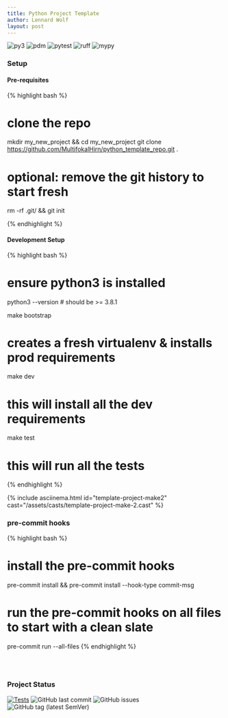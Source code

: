 ```yaml
---
title: Python Project Template 
author: Lennard Wolf
layout: post
---
```

<!-- This is [my](https://github.com/MultifokalHirn) personal template for python projects containing everything needed to start developing. -->

![py3](https://img.shields.io/badge/python->=3.8.1%20<=3.12.0-3776AB?logo=python&logoColor=FFFFFF&style=flat-square)
![pdm](https://img.shields.io/badge/depedency_manager-pdm-blueviolet?logoColor=FFFFFF&style=flat-square)
![pytest](https://img.shields.io/badge/test%20suite-pytest-0A9EDC?logo=pytest&logoColor=FFFFFF&style=flat-square)
![ruff](https://img.shields.io/badge/linter-ruff-006400?&style=flat-square)
![mypy](https://img.shields.io/badge/typechecker-mypy-blue?&style=flat-square)
<!--more-->

### Setup

#### Pre-requisites

<!-- <div class="text-justify"> -->

{% highlight bash %}

# clone the repo

mkdir my_new_project && cd my_new_project
git clone <https://github.com/MultifokalHirn/python_template_repo.git> .

# optional: remove the git history to start fresh

rm -rf .git/ && git init

{% endhighlight %}

<!-- </div> -->
<!-- <div class="row text-justify" style="display: flex; flex-direction: row;">
<div class="col-md-4"  style="flex: 1;"> </div>
<div class="col-md-6"  style="flex: 1;">
{% include asciinema.html id="template-project-make" cast="/assets/casts/template-project-make-2.cast" %}
</div>
</div> -->

#### Development Setup

<!-- <div class="row" style="display: flex; flex-direction: row;"> -->
<!-- <div class="col" style="flex: 1;"> -->

{% highlight bash %}

# ensure python3 is installed

python3 --version # should be >= 3.8.1

make bootstrap  

# creates a fresh virtualenv & installs prod requirements

make dev

# this will install all the dev requirements

make test

# this will run all the tests

{% endhighlight %}
<!-- </div> -->

<!-- <div class="col" style="min-width: 0% !important; flex: 1;"> -->
{% include asciinema.html id="template-project-make2" cast="/assets/casts/template-project-make-2.cast" %}
<!-- </div> -->
</div>

### pre-commit hooks

{% highlight bash %}

# install the pre-commit hooks

pre-commit install && pre-commit install --hook-type commit-msg

# run the pre-commit hooks on all files to start with a clean slate

pre-commit run --all-files
{% endhighlight %}

<br />
<br />

### Project Status

[![Tests](https://github.com/MultifokalHirn/python_template_repo/actions/workflows/python-checks.yaml/badge.svg?branch=main)](https://github.com/MultifokalHirn/python_template_repo/actions/workflows/python-checks.yaml)
![GitHub last commit](https://img.shields.io/github/last-commit/MultifokalHirn/python_template_repo)
![GitHub issues](https://img.shields.io/github/issues/MultifokalHirn/python_template_repo)
![GitHub tag (latest SemVer)](https://img.shields.io/github/v/tag/MultifokalHirn/python_template_repo)

